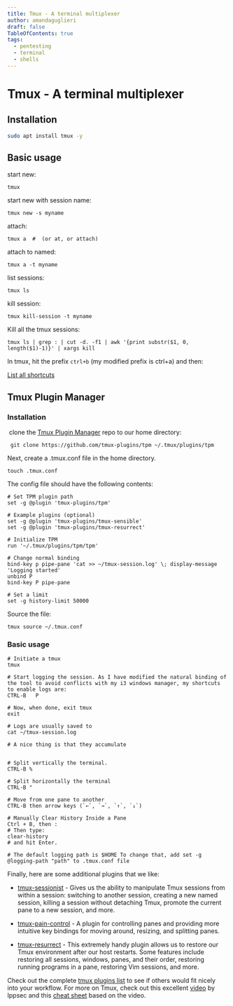 ```yaml
---
title: Tmux - A terminal multiplexer
author: amandaguglieri
draft: false
TableOfContents: true
tags:
  - pentesting
  - terminal
  - shells
---
```


#  Tmux - A terminal multiplexer


## Installation


```bash
sudo apt install tmux -y
```


## Basic usage

start new:

```
tmux
```

start new with session name:

```
tmux new -s myname
```

attach:

```
tmux a  #  (or at, or attach)
```

attach to named:

```
tmux a -t myname
```

list sessions:

```
tmux ls
```

kill session:

```
tmux kill-session -t myname
```

Kill all the tmux sessions:

```
tmux ls | grep : | cut -d. -f1 | awk '{print substr($1, 0, length($1)-1)}' | xargs kill
```

In tmux, hit the prefix `ctrl+b` (my modified prefix is ctrl+a) and then:

 [List all shortcuts](https://gist.github.com/MohamedAlaa/2961058#list-all-shortcuts)


##  Tmux Plugin Manager 

### Installation

 clone the [Tmux Plugin Manager](https://github.com/tmux-plugins/tpm) repo to our home directory:

```shell-session
 git clone https://github.com/tmux-plugins/tpm ~/.tmux/plugins/tpm
```

Next, create a .tmux.conf file in the home directory.

```shell-session
touch .tmux.conf
```

The config file should have the following contents:

```
# Set TPM plugin path
set -g @plugin 'tmux-plugins/tpm'

# Example plugins (optional)
set -g @plugin 'tmux-plugins/tmux-sensible'
set -g @plugin 'tmux-plugins/tmux-resurrect'

# Initialize TPM
run '~/.tmux/plugins/tpm/tpm'

# Change normal binding 
bind-key p pipe-pane 'cat >> ~/tmux-session.log' \; display-message 'Logging started'
unbind P
bind-key P pipe-pane

# Set a limit
set -g history-limit 50000

```

Source the file:

```shell-session
tmux source ~/.tmux.conf 
```

### Basic usage

```
# Initiate a tmux
tmux

# Start logging the session. As I have modified the natural binding of the tool to avoid conflicts with my i3 windows manager, my shortcuts to enable logs are:
CTRL-B   P

# Now, when done, exit tmux
exit

# Logs are usually saved to 
cat ~/tmux-session.log

# A nice thing is that they accumulate


# Split vertically the terminal.
CTRL-B %

# Split horizontally the terminal
CTRL-B "

# Move from one pane to another
CTRL-B then arrow keys (`←`, `→`, `↑`, `↓`)

# Manually Clear History Inside a Pane
Ctrl + B, then :
# Then type:
clear-history
# and hit Enter.

# The default logging path is $HOME To change that, add set -g @logging-path "path" to .tmux.conf file
```


Finally, here are some additional plugins that we like:

- [tmux-sessionist](https://github.com/tmux-plugins/tmux-sessionist) - Gives us the ability to manipulate Tmux sessions from within a session: switching to another session, creating a new named session, killing a session without detaching Tmux, promote the current pane to a new session, and more.
    
- [tmux-pain-control](https://github.com/tmux-plugins/tmux-pain-control) - A plugin for controlling panes and providing more intuitive key bindings for moving around, resizing, and splitting panes.
    
- [tmux-resurrect](https://github.com/tmux-plugins/tmux-resurrect) - This extremely handy plugin allows us to restore our Tmux environment after our host restarts. Some features include restoring all sessions, windows, panes, and their order, restoring running programs in a pane, restoring Vim sessions, and more.

Check out the complete [tmux plugins list](https://github.com/tmux-plugins/list) to see if others would fit nicely into your workflow. For more on Tmux, check out this excellent [video](https://www.youtube.com/watch?v=Lqehvpe_djs) by Ippsec and this [cheat sheet](https://mavericknerd.github.io/knowledgebase/ippsec/tmux/) based on the video.